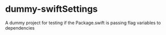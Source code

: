 # dummy-swiftSettings
A dummy project for testing if the Package.swift is passing flag variables to dependencies
